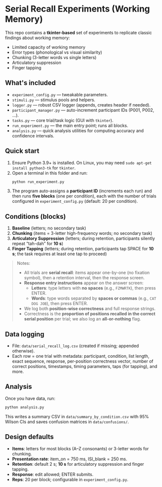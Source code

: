 # Serial Recall Experiments (Working Memory)
This repo contains a **tkinter-based** set of experiments to replicate classic findings about working memory:
- Limited capacity of working memory
- Error types (phonological vs visual similarity)
- Chunking (3-letter words vs single letters)
- Articulatory suppression
- Finger tapping

## What's included
- `experiment_config.py` — tweakable parameters.
- `stimuli.py` — stimulus pools and helpers.
- `logger.py` — robust CSV logger (appends, creates header if needed).
- `participant_manager.py` — auto-increment participant IDs (P001, P002, …).
- `tasks.py` — core trial/task logic (GUI with `tkinter`).
- `run_experiment.py` — the main entry point; runs all blocks.
- `analysis.py` — quick analysis utilities for computing accuracy and confidence intervals.

## Quick start
1. Ensure Python 3.9+ is installed. On Linux, you may need `sudo apt-get install python3-tk` for `tkinter`.
2. Open a terminal in this folder and run:
   ```bash
   python run_experiment.py
   ```
3. The program auto-assigns a **participant ID** (increments each run) and then runs **five blocks** (one per condition), each with the number of trials configured in `experiment_config.py` (default: 20 per condition).

## Conditions (blocks)
1. **Baseline** (letters; no secondary task)
2. **Chunking** (items = 3-letter high-frequency words; no secondary task)
3. **Articulatory Suppression** (letters; during retention, participants silently repeat “tah-dah” for **10 s**)
4. **Finger Tapping** (letters; during retention, participants tap SPACE for **10 s**; the task requires at least one tap to proceed)

> Notes:
> - All trials are **serial recall**: items appear one-by-one (no fixation symbol), then a retention interval, then the response screen.
> - **Response entry instructions** appear on the answer screen:
>   - **Letters**: type letters with **no spaces** (e.g., `FZMWRTK`), then press ENTER.
>   - **Words**: type words separated by **spaces or commas** (e.g., `CAT DOG JOB`), then press ENTER.
> - We log both **position-wise correctness** and full response strings.
> - Correctness is the **proportion of positions recalled in the correct serial position** per trial; we also log an **all-or-nothing** flag.

## Data logging
- File: `data/serial_recall_log.csv` (created if missing; appended otherwise).
- Each row = one trial with metadata: participant, condition, list length, exact sequence, response, per-position correctness vector, number of correct positions, timestamps, timing parameters, taps (for tapping), and more.

## Analysis
Once you have data, run:
```bash
python analysis.py
```
This writes a summary CSV in `data/summary_by_condition.csv` with 95% Wilson CIs and saves confusion matrices in `data/confusions/`.

## Design defaults
- **Items**: letters for most blocks (A–Z consonants) or 3-letter words for chunking.
- **Presentation rate**: item_on = 750 ms, ISI_blank = 250 ms.
- **Retention**: default 2 s; **10 s** for articulatory suppression and finger tapping.
- **Response**: edit allowed; ENTER submits.
- **Reps**: 20 per block; configurable in `experiment_config.py`.
